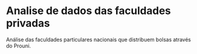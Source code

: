 # Analise de dados das faculdades privadas

Análise das faculdades particulares nacionais que distribuem bolsas através do Prouni.
